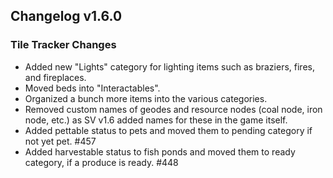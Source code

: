 ## Changelog v1.6.0

### Tile Tracker Changes

- Added new "Lights" category for lighting items such as braziers, fires, and fireplaces.
- Moved beds into "Interactables".
- Organized a bunch more items into the various categories.
- Removed custom names of geodes and resource nodes (coal node, iron node, etc.) as SV v1.6 added names for these in the game itself.
- Added pettable status to pets and moved them to pending category if not yet pet. #457
- Added harvestable status to fish ponds and moved them to ready category, if a produce is ready. #448

